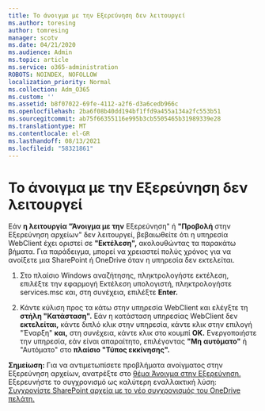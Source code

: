 ```yaml
---
title: Το άνοιγμα με την Εξερεύνηση δεν λειτουργεί
ms.author: toresing
author: tomresing
manager: scotv
ms.date: 04/21/2020
ms.audience: Admin
ms.topic: article
ms.service: o365-administration
ROBOTS: NOINDEX, NOFOLLOW
localization_priority: Normal
ms.collection: Adm_O365
ms.custom: ''
ms.assetid: b8f07022-69fe-4112-a2f6-d3a6cedb966c
ms.openlocfilehash: 2ba6f08b40dd194bf1ffd9a455a134a2fc553b51
ms.sourcegitcommit: ab75f66355116e995b3cb5505465b31989339e28
ms.translationtype: MT
ms.contentlocale: el-GR
ms.lasthandoff: 08/13/2021
ms.locfileid: "58321861"
---
```

# <a name="open-with-explorer-isnt-working"></a>Το άνοιγμα με την Εξερεύνηση δεν λειτουργεί

Εάν **η λειτουργία "Άνοιγμα με την** Εξερεύνηση" ή **"Προβολή** στην Εξερεύνηση αρχείων" δεν λειτουργεί, βεβαιωθείτε ότι η υπηρεσία WebClient έχει οριστεί σε **"Εκτέλεση",** ακολουθώντας τα παρακάτω βήματα. Για παράδειγμα, μπορεί να χρειαστεί πολύς χρόνος για να ανοίξετε μια SharePoint ή OneDrive όταν η υπηρεσία δεν εκτελείται. 
  
1. Στο πλαίσιο Windows αναζήτησης, πληκτρολογήστε εκτέλεση, επιλέξτε την εφαρμογή Εκτέλεση υπολογιστή, πληκτρολογήστε services.msc και, στη συνέχεια, επιλέξτε **Enter.**
    
2. Κάντε κύλιση προς τα κάτω στην υπηρεσία WebClient και ελέγξτε τη **στήλη "Κατάσταση".** Εάν η κατάσταση υπηρεσίας WebClient δεν **εκτελείται,** κάντε διπλό κλικ στην υπηρεσία, κάντε κλικ στην επιλογή "Έναρξη" **και,** στη συνέχεια, κάντε κλικ στο κουμπί **OK.** Ενεργοποιήστε την υπηρεσία, εάν είναι απαραίτητο, επιλέγοντας **"Μη** **αυτόματο"** ή "Αυτόματο" στο **πλαίσιο "Τύπος εκκίνησης".** 
    
**Σημείωση:** Για να αντιμετωπίσετε προβλήματα ανοίγματος στην Εξερεύνηση αρχείων, ανατρέξτε στο [θέμα Άνοιγμα στην Εξερεύνηση.](https://go.microsoft.com/fwlink/?linkid=871665) Εξερευνήστε το συγχρονισμό ως καλύτερη εναλλακτική λύση: [Συγχρονίστε SharePoint αρχεία με το νέο συγχρονισμός του OneDrive πελάτη.](https://go.microsoft.com/fwlink/?linkid=871666) 
  

